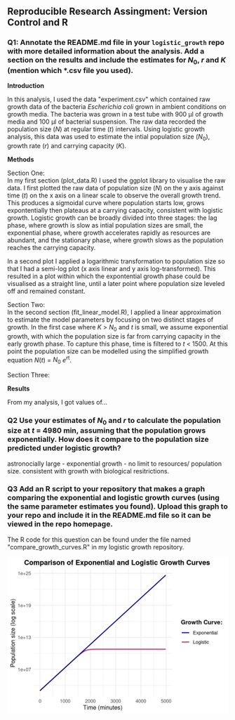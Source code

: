 ## Reproducible Research Assingment: Version Control and R

### Q1: Annotate the **README.md** file in your `logistic_growth` repo with more detailed information about the analysis. Add a section on the results and include the estimates for $N_0$, $r$ and $K$ (mention which *.csv file you used).

**Introduction**

In this analysis, I used the data "experiment.csv" which contained raw growth data of the bacteria *Escherichia coli* grown in ambient conditions on growth media. The bacteria was grown in a test tube with 900 μl of growth media and 100 μl of bacterial suspension. The raw data recorded the population size ($N$) at regular time ($t$) intervals. Using logistic growth analysis, this data was used to estimate the intial population size ($N_0$), growth rate ($r$) and carrying capacity ($K$).

**Methods** 

Section One: \
In my first section (plot_data.R) I used the ggplot library to visualise the raw data. I first plotted the raw data of population size ($N$) on the y axis against time ($t$) on the x axis on a linear scale to observe the overall growth trend. This produces a sigmoidal curve where population starts low, grows expontentially then plateaus at a carrying capacity, consistent with logistic growth. Logistic growth can be broadly divided into three stages: the lag phase, where growth is slow as intial population sizes are small, the exponential phase, where growth accelerates rapidly as resources are abundant, and the stationary phase, where growth slows as the population reaches the carrying capacity. 

In a second plot I applied a logarithmic transformation to population size so that I had a semi-log plot (x axis linear and y axis log-transformed). This resulted in a plot within which the expontential growth phase could be visualised as a straight line, until a later point where population size leveled off and remained constant.


Section Two: \
In the second section (fit_linear_model.R), I applied a linear approximation to estimate the model parameters by focusing on two distinct stages of growth. In the first case where $K$ > $N_0$ and $t$ is small, we assume exponential growth, with which the population size is far from carrying capacity in the early growth phase. To capture this phase, time is filtered to $t$ < 1500. At this point the population size can be modelled using the simplified growth equation $N(t)$ = $N_0$ $e$<sup>rt</sup>.


Section Three:

**Results**

From my analysis, I got values of...

### Q2 Use your estimates of $N_0$ and $r$ to calculate the population size at $t$ = 4980 min, assuming that the population grows exponentially. How does it compare to the population size predicted under logistic growth? 

astronocially large - exponential growth - no limit to resources/ population size.
consistent with growth with biological resitrictions.

### Q3 Add an R script to your repository that makes a graph comparing the exponential and logistic growth curves (using the same parameter estimates you found). Upload this graph to your repo and include it in the **README.md** file so it can be viewed in the repo homepage.

The R code for this question can be found under the file named "compare_growth_curves.R" in my logistic growth repository. 
 <p align="center">
     <img src="https://github.com/anoncoder555/logistic_growth/blob/main/comparison_curves.png?raw=true">
  </p>
  

